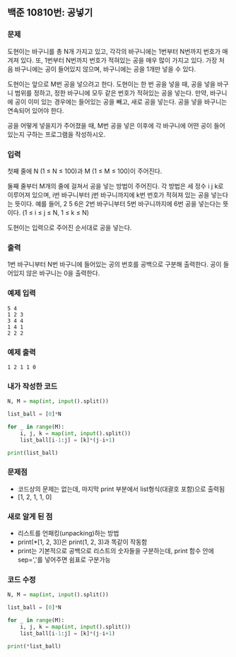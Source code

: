 ## 백준 10810번: 공넣기

### 문제

도현이는 바구니를 총 N개 가지고 있고, 각각의 바구니에는 1번부터 N번까지 번호가 매겨져 있다. 또, 1번부터 N번까지 번호가 적혀있는 공을 매우 많이 가지고 있다. 가장 처음 바구니에는 공이 들어있지 않으며, 바구니에는 공을 1개만 넣을 수 있다.

도현이는 앞으로 M번 공을 넣으려고 한다. 도현이는 한 번 공을 넣을 때, 공을 넣을 바구니 범위를 정하고, 정한 바구니에 모두 같은 번호가 적혀있는 공을 넣는다. 만약, 바구니에 공이 이미 있는 경우에는 들어있는 공을 빼고, 새로 공을 넣는다. 공을 넣을 바구니는 연속되어 있어야 한다.

공을 어떻게 넣을지가 주어졌을 때, M번 공을 넣은 이후에 각 바구니에 어떤 공이 들어 있는지 구하는 프로그램을 작성하시오.

### 입력

첫째 줄에 N (1 ≤ N ≤ 100)과 M (1 ≤ M ≤ 100)이 주어진다.

둘째 줄부터 M개의 줄에 걸쳐서 공을 넣는 방법이 주어진다. 각 방법은 세 정수 i j k로 이루어져 있으며, i번 바구니부터 j번 바구니까지에 k번 번호가 적혀져 있는 공을 넣는다는 뜻이다. 예를 들어, 2 5 6은 2번 바구니부터 5번 바구니까지에 6번 공을 넣는다는 뜻이다. (1 ≤ i ≤ j ≤ N, 1 ≤ k ≤ N)

도현이는 입력으로 주어진 순서대로 공을 넣는다.

### 출력

1번 바구니부터 N번 바구니에 들어있는 공의 번호를 공백으로 구분해 출력한다. 공이 들어있지 않은 바구니는 0을 출력한다.

### 예제 입력
```
5 4
1 2 3
3 4 4
1 4 1
2 2 2
```
### 예제 출력
```
1 2 1 1 0
```
### 내가 작성한 코드
```python
N, M = map(int, input().split())

list_ball = [0]*N

for _ in range(M):
    i, j, k = map(int, input().split())
    list_ball[i-1:j] = [k]*(j-i+1)

print(list_ball)
```
### 문제점
- 코드상의 문제는 없는데, 마지막 print 부분에서 list형식(대괄호 포함)으로 출력됨
- [1, 2, 1, 1, 0]

### 새로 알게 된 점
- 리스트를 언패킹(unpacking)하는 방법
- print(*[1, 2, 3])은 print(1, 2, 3)과 똑같이 작동함
- print는 기본적으로 공백으로 리스트의 숫자들을 구분하는데, print 함수 안에 sep=','를 넣어주면 쉼표로 구분가능

### 코드 수정
```python
N, M = map(int, input().split())

list_ball = [0]*N

for _ in range(M):
    i, j, k = map(int, input().split())
    list_ball[i-1:j] = [k]*(j-i+1)

print(*list_ball)
```